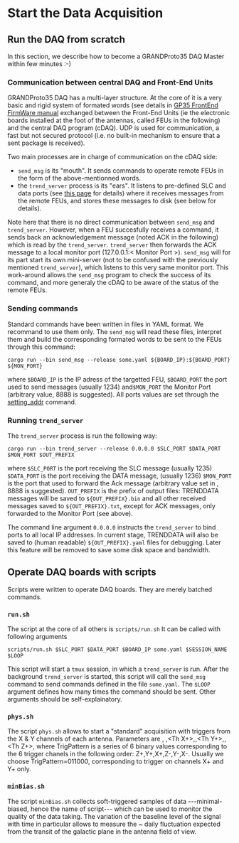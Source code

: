 # Start the Data Acquisition

## Run the DAQ from scratch 
In this section, we describe how to become a GRANDProto35 DAQ Master within few minutes :-)


### Communication between central DAQ and Front-End Units
GRANDProto35 DAQ has a multi-layer structure. At the core of it is a very basic and rigid system of formated words (see details in [GP35 FrontEnd FirmWare manual](http://www.iap.fr/grand/wikigrand/index.php?title=File:TRENDDAQv23.pdf) exchanged between the Front-End Units (ie the electronic boards installed at the foot of the antennas, called FEUs in the following) and the central DAQ program (cDAQ). UDP is used for communication, a fast but not secured protocol (i.e. no built-in mechanism to ensure that a sent package is received).

Two main processes are in charge of communication on the cDAQ side:
- ```send_msg``` is its "mouth". It sends commands to operate remote FEUs in the form of the above-mentionned words. 
- the ```trend_server``` process is its "ears". It listens to pre-defined SLC and data ports (see 
        [this page](setting_addr.md)
       for details) where it receives messages from the remote FEUs, and stores these messages to disk (see below for details).

Note here that there is no direct communication between ```send_msg``` and ```trend_server```. However, when a FEU succesfully receives a command, it sends back an acknowledgement message (noted ACK in the following) which is read by the ```trend_server```. ```trend_server``` then forwards the ACK message to a local monitor port (127.0.0.1:< Monitor Port >). ```send_msg``` will for its part start its own mini-server (not to be confused with the previously mentioned ```trend_server```), which listens to this very same monitor port. This work-around allows the ```send_msg``` program to check the success of its command, and more generaly the cDAQ to be aware of the status of the remote FEUs.

### Sending commands

Standard commands have been written in files in YAML format. We recommand to use them only. The ```send_msg``` will read these files, interpret them and build the corresponding formated words to be sent to the FEUs through this command:
```
cargo run --bin send_msg --release some.yaml ${BOARD_IP}:${BOARD_PORT} ${MON_PORT}
```
where ```$BOARD_IP``` is the IP adress of the targetted FEU, ```$BOARD_PORT``` the port used to send messages (usually 1234) and```$MON_PORT``` the Monitor Port (arbitrary value, 8888 is suggested). All ports values are set through the [setting_addr](setting_addr.md) command.


### Running ```trend_server```

The ```trend_server``` process is run the following way:

```
cargo run --bin trend_server --release 0.0.0.0 $SLC_PORT $DATA_PORT $MON_PORT $OUT_PREFIX
```
where ```$SLC_PORT``` is the port receiving the SLC message (usually 1235)
```$DATA_PORT``` is the port receiving the DATA message, (usually 1236)
```$MON_PORT``` is the port that used to forward the Ack message (arbitrary value set in , 8888 is suggested).
```OUT_PREFIX``` is the prefix of output files: TRENDDATA messages will be saved to ```${OUT_PREFIX}.bin``` and all other received messages saved to ```${OUT_PREFIX}.txt```, except for ACK messages, only forwarded to the Monitor Port (see above).

The command line argument ```0.0.0.0``` instructs the ```trend_server``` to bind ports to all local IP addresses.
In current stage, TRENDDATA will also be saved to (human readable) ```${OUT_PREFIX}.yaml``` files for debugging.
Later this feature will be removed to save some disk space and bandwidth.



## Operate DAQ boards with scripts
Scripts were written to operate DAQ boards. They are merely batched commands.

### ```run.sh```
The script at the core of all others is ```scripts/run.sh```
It can be called with following arguments
```
scripts/run.sh $SLC_PORT $DATA_PORT $BOARD_IP some.yaml $SESSION_NAME $LOOP
``` 
This script will start a ```tmux``` session, in which a ```trend_server``` is run.
After the background ```trend_server``` is started, this script will call the ```send_msg``` command to send commands defined in the file ```some.yaml```. The ```$LOOP``` argument defines how many times the command should be sent. Other arguments should be self-explainatory.

### ```phys.sh```
The script ```phys.sh``` allows to start a "standard" acquisition with triggers from the X & Y channels of each antenna. Parameters are <boardID>, <Threshold X->,<Th X+>,<Th Y->,<Th Y+>,<Th Z->,<Th Z+>,<TrigPattern> where TrigPattern is a series of 6 binary values corresponding to the 6 trigger chanels in the following order:  Z+,Y+,X+,Z-,Y-,X-. Usually we choose TrigPattern=011000, corresponding to trigger on channels X+ and Y+ only.

### ```minBias.sh```
The script ```minBias.sh``` collects soft-triggered samples of data ---minimal-biased, hence the name of script--- which can be used to monitor the quality of the data taking. The variation of the baseline level of the signal with time in particular allows to measure the ~ daily fluctuation expected from the transit of the galactic plane in the antenna field of view.

